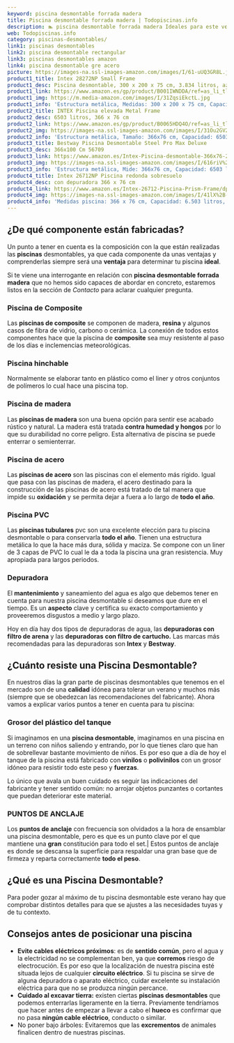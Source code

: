 ```yaml
---
keyword: piscina desmontable forrada madera
title: Piscina desmontable forrada madera | Todopiscinas.info
description: 🏊 piscina desmontable forrada madera Ideales para este verano 2021. Aquí puedes comprar piscina desmontable forrada madera y comparar con otras similares. No dejes escapar piscina desmontable forrada madera a un precio realmente tentador.
web: Todopiscinas.info
category: piscinas-desmontables/
link1: piscinas desmontables
link2: piscina desmontable rectangular
link3: piscinas desmontables amazon
link4: piscina desmontable gre acero
picture: https://images-na.ssl-images-amazon.com/images/I/61-uUQ3GR8L.jpg
product1_title: Intex 28272NP Small Frame
product1_desc: Piscina desmontable, 300 x 200 x 75 cm, 3.834 litros, azul
product1_link: https://www.amazon.es/gp/product/B001IWNDDA/ref=as_li_tl?ie=UTF8&camp=3638&creative=24630&creativeASIN=B001IWNDDA&linkCode=as2&tag=todopiscinas0e-21&linkId=25b9d647487c889cb6ef56ed63f50ca1
product1_img: https://m.media-amazon.com/images/I/31ZqsiEkctL.jpg
product1_info: 'Estructura metálica, Medidas: 300 x 200 x 75 cm, Capacidad: 3.834 litros, Para 6 personas (+ 6 años), Fácil montaje, Forma rectangular'
product2_title: INTEX Piscina elevada Metal Frame
product2_desc: 6503 litros, 366 x 76 cm
product2_link: https://www.amazon.es/gp/product/B0065HDQ4O/ref=as_li_tl?ie=UTF8&camp=3638&creative=24630&creativeASIN=B0065HDQ4O&linkCode=as2&tag=todopiscinas0e-21&linkId=ed2430e3ba564d3527ee103df33ed7b3
product2_img: https://images-na.ssl-images-amazon.com/images/I/31Ou2GV2SAL.jpg
product2_info: 'Estructura metálica, Tamaño: 366x76 cm, Capacidad: 6503 litros, Forma circular, De 4 a 7 personas (+6 años)'
product3_title: Bestway Piscina Desmontable Steel Pro Max Deluxe
product3_desc: 366x100 Cm 56709
product3_link: https://www.amazon.es/Intex-Piscina-desmontable-366x76-28210NP/dp/B0065HDQ4O?__mk_es_ES=%C3%85M%C3%85%C5%BD%C3%95%C3%91&crid=25UQGV9HG2INI&dchild=1&keywords=piscinas+desmontables&qid=1615854176&sprefix=piscinas+dem%2Caps%2C201&sr=8-5&linkCode=ll1&tag=todopiscinas0e-21&linkId=34f200977c6cbaab1f3f4d9ac0e64755&language=es_ES&ref_=as_li_ss_tl
product3_img: https://images-na.ssl-images-amazon.com/images/I/616riV%2BiY3L.jpg
product3_info: 'Estructura metálica, Mide: 366x76 cm, Capacidad: 6503 litros, De 4 a 7 personas mayores de 6 años, Forma circular, Tecnología Super-Tough'
product4_title: Intex 26712NP Piscina redonda sobresuelo
product4_desc: con depuradora 366 x 76 cm
product4_link: https://www.amazon.es/Intex-26712-Piscina-Prism-Frame/dp/B07FB823GL?__mk_es_ES=%C3%85M%C3%85%C5%BD%C3%95%C3%91&dchild=1&keywords=piscinas+desmontables+con+depuradora&qid=1615936418&sr=8-5&linkCode=ll1&tag=todopiscinas0e-21&linkId=d98699de7830cd471766fa1daa36de34&language=es_ES&ref_=as_li_ss_tl
product4_img: https://images-na.ssl-images-amazon.com/images/I/41lX%2B-YpibL.jpg
product4_info: 'Medidas piscina: 366 x 76 cm, Capacidad: 6.503 litros, Incluye depuradora de cartucha A, Lona resistente triple capa'
---
```




## ¿De qué componente están fabricadas?

Un punto a tener en cuenta es la composición con la que están realizadas las **piscinas** desmontables, ya que cada componente da unas ventajas y comprenderlas siempre será una **ventaja** para determinar tu piscina **ideal**.

Si te viene una interrogante en relación con **piscina desmontable forrada madera** que no hemos sido capaces de abordar en concreto, estaremos listos en la sección de _Contacto_ para aclarar cualquier pregunta.


### Piscina de Composite

Las **piscinas de composite** se componen de madera, **resina** y algunos casos de fibra de vidrio, carbono o cerámica. La conexión de todos estos componentes hace que la piscina de **composite** sea muy resistente al paso de los días e inclemencias meteorológicas.


### Piscina hinchable

 Normalmente se elaborar tanto en plástico como el liner y otros conjuntos de polímeros lo cual hace una piscina top.


### Piscina de madera

Las **piscinas de madera** son una buena opción para sentir ese acabado rústico y natural. La madera está tratada **contra humedad y hongos** por lo que su durabilidad no corre peligro. Esta alternativa de piscina se puede enterrar o semienterrar.


### Piscina de acero

Las **piscinas de acero** son las piscinas con el elemento más rígido. Igual que pasa con las piscinas de madera, el acero destinado para la construcción de las piscinas de acero está tratado de tal manera que impide su **oxidación** y se permita dejar a fuera a lo largo de **todo el año**.


### Piscina  PVC

Las **piscinas tubulares** pvc son una excelente elección para tu piscina desmontable o para conservarla **todo el año**. Tienen una estructura metálica lo que la hace más dura, sólida y maciza. Se compone con un liner de 3 capas de PVC lo cual le da a toda la piscina una gran resistencia. Muy apropiada para largos periodos.


### Depuradora

El **mantenimiento** y saneamiento del agua es algo que debemos tener en cuenta para nuestra piscina desmontable si deseamos que dure en el tiempo. Es un **aspecto** clave y certifica su exacto comportamiento y proveeremos disgustos a medio y largo plazo.

Hoy en día hay dos tipos de depuradoras de agua, las **depuradoras con filtro de arena** y  las **depuradoras** **con filtro de cartucho.** Las marcas más recomendadas para las depuradoras son **Intex** y **Bestway**.

<stats-list :link1=link1 :link2=link2 :link3=link3 :link4=link4 :category=category></stats-list>


## ¿Cuánto resiste una Piscina Desmontable?

En nuestros días la gran parte de piscinas desmontables que tenemos en el mercado son de una **calidad** idónea para tolerar un verano y muchos más (siempre que se obedezcan las recomendaciones del fabricante). Ahora vamos a explicar varios puntos a tener en cuenta para tu piscina:


### Grosor del plástico del tanque

Si imaginamos en una **piscina desmontable**, imaginamos en una piscina en un terreno con niños saliendo y entrando, por lo que tienes claro que han de sobrellevar bastante movimiento de niños. Es por eso que a día de hoy el tanque de la piscina está fabricado con **vinilos** o **polivinilos** con un grosor idóneo para resistir todo este peso y **fuerzas**.

Lo único que avala un	 buen cuidado es seguir las indicaciones del fabricante y tener sentido común: no arrojar objetos punzantes o cortantes que puedan deteriorar este material.


### PUNTOS DE ANCLAJE

Los **puntos de anclaje** con frecuencia son olvidados a la hora de ensamblar una piscina desmontable, pero  es que es un punto clave por el que mantiene una **gran** constitución para todo el set.| Estos puntos de anclaje es donde se descansa la superficie para respaldar una gran base que de firmeza y reparta correctamente **todo el peso**.
## ¿Qué es una Piscina Desmontable?



Para poder gozar al máximo de tu piscina desmontable este verano  hay que comprobar distintos detalles para que se ajustes a las necesidades tuyas y de tu contexto.


## Consejos antes de posicionar una piscina



*   **Evite cables eléctricos próximos**: es de **sentido común**, pero el agua y la electricidad no se complementan ben, ya que **corremos** riesgo de electrocución. Es por eso que la localización de nuestra piscina esté situada lejos de cualquier **circuito eléctrico**. Si tu piscina se sirve de alguna depuradora o aparato eléctrico, cuidar excelente su instalación eléctrica para que no se produzca ningún percance.
*   **Cuidado al excavar tierra:** existen ciertas **piscinas desmontables** que podemos enterrarlas ligeramente en la tierra. Previamente tendríamos que hacer antes de empezar a llevar a cabo el **hueco** es confirmar que no pasa **ningún cable eléctrico**, conducto o similar.
*   No poner bajo árboles: Evitaremos que las **excrementos** de animales finalicen dentro de nuestras piscinas.

<brand-panel :title=product1_title :desc=product1_desc :img=product1_img :link=product1_link></brand-panel>

<external-banner></external-banner>
